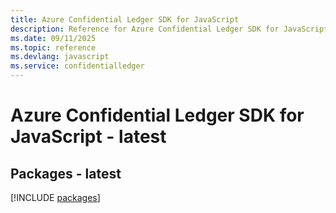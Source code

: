 ```yaml
---
title: Azure Confidential Ledger SDK for JavaScript
description: Reference for Azure Confidential Ledger SDK for JavaScript
ms.date: 09/11/2025
ms.topic: reference
ms.devlang: javascript
ms.service: confidentialledger
---
```

# Azure Confidential Ledger SDK for JavaScript - latest
## Packages - latest
[!INCLUDE [packages](confidential-ledger-index.md)]